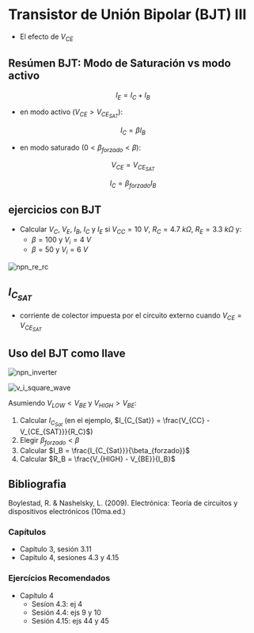 # Transistor de Unión Bipolar (BJT) III

- El efecto de $V_{CE}$

## Resúmen BJT: Modo de Saturación vs modo activo

$$I_E = I_C + I_B$$

- en modo activo ($V_{CE} > V_{CE_{SAT}}$):

$$I_C = \beta I_B $$

- en modo saturado ($0 < \beta_{forzado} < \beta$):

$$V_{CE} = V_{CE_{SAT}}$$

$$I_C = \beta_{forzado} I_B $$

## ejercicios con BJT

- Calcular $V_C$, $V_E$, $I_B$, $I_C$ y $I_E$ si $V_{CC} = 10\ V$, $R_C=4.7\ k\Omega$, $R_E=3.3\ k\Omega$ y:
  - $\beta = 100$ y $V_i = 4\ V$ 
  - $\beta = 50$ y $V_i = 6\ V$

![npn_re_rc](https://julianodb.github.io/electronic_circuits_diagrams/npn_re_rc.png)

## $I_{C_{SAT}}$

- corriente de colector impuesta por el circuito externo cuando $V_{CE} = V_{CE_{SAT}}$

## Uso del BJT como llave

![npn_inverter](https://julianodb.github.io/electronic_circuits_diagrams/npn_inverter.png)

![v_i_square_wave](https://julianodb.github.io/electronic_circuits_diagrams/v_i_square_wave.png)

Asumiendo $V_{LOW} < V_{BE}$ y $V_{HIGH} > V_{BE}$:

1. Calcular $I_{C_{Sat}}$ (en el ejemplo, $I_{C_{Sat}} = \frac{V_{CC} - V_{CE_{SAT}}}{R_C}$)
2. Elegir $\beta_{forzado} < \beta$
3. Calcular $I_B = \frac{I_{C_{Sat}}}{\beta_{forzado}}$
4. Calcular $R_B = \frac{V_{HIGH} - V_{BE}}{I_B}$

## Bibliografia

Boylestad, R. & Nashelsky, L. (2009). Electrónica: Teoría de circuitos y dispositivos electrónicos (10ma.ed.)

### Capítulos
- Capítulo 3, sesión 3.11
- Capítulo 4, sesiones 4.3 y 4.15

### Ejercícios Recomendados
- Capítulo 4
  - Sesíon 4.3: ej 4
  - Sesión 4.4: ejs 9 y 10
  - Sesión 4.15: ejs 44 y 45
